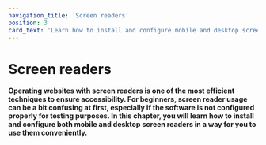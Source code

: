```yaml
---
navigation_title: 'Screen readers'
position: 3
card_text: 'Learn how to install and configure mobile and desktop screen readers for convenient use.'
---
```


# Screen readers

**Operating websites with screen readers is one of the most efficient techniques to ensure accessibility. For beginners, screen reader usage can be a bit confusing at first, especially if the software is not configured properly for testing purposes. In this chapter, you will learn how to install and configure both mobile and desktop screen readers in a way for you to use them conveniently.**
